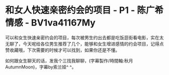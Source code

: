# 和女人快速亲密约会的项目 - P1 - 陈广希情感 - BV1va41167My

可以和女生快速亲密约会的项目，每次被男生约出去都是吃饭逛街看电影，实在太无聊了，今天呢给各位男生推荐了几个，能够和女生增进感情的约会项目，记得点赞收藏哦，下次需要的时候才可以找到，如果你还是不懂。

如何跟女生聊天的话，发我个三找我聊聊，(字幕製作/時間軸:秋月AutumnMoon)，字幕by索兰娅^ ^。